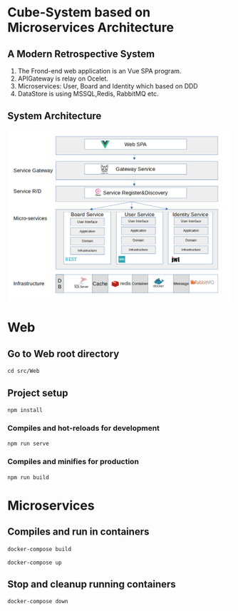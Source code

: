 # Cube-System based on Microservices Architecture

## A Modern Retrospective System

1. The Frond-end web application is an Vue SPA program.
2. APIGateway is relay on Ocelet.
3. Microservices: User, Board and Identity which based on DDD
4. DataStore is using MSSQL,Redis, RabbitMQ etc.

## System Architecture

<img src="doc/Design/Architecture.png" alt="alt text" title="image Title" />

# Web
## Go to Web root directory
```
cd src/Web
```

## Project setup
```
npm install
```

### Compiles and hot-reloads for development
```
npm run serve
```

### Compiles and minifies for production
```
npm run build
```

# Microservices
## Compiles and run in containers
```
docker-compose build
```
```
docker-compose up
```
## Stop and cleanup running containers
```
docker-compose down
```


